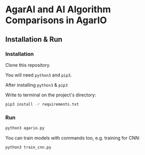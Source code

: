 # AgarAI and AI Algorithm Comparisons in AgarIO

## Installation & Run

### Installation
Clone this repository. 

You will need `python3` and `pip3`.

After installing `python3` & `pip3` 

Write to terminal on the project's directory:
```bash
pip3 install -r requirements.txt
```
### Run
```bash
python3 agario.py
```

You can train models with commands too, e.g. training for CNN:
```bash
python3 train_cnn.py
```